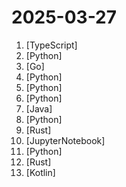 # 2025-03-27

1. [](https://github.comundefined "Elegant reading of real-time and hottest news") [TypeScript]
2. [](https://github.comundefined "Collection of awesome LLM apps with AI Agents and RAG using OpenAI, Anthropic, Gemini and opensource models.") [Python]
3. [](https://github.comundefined "Ingress NGINX Controller for Kubernetes") [Go]
4. [](https://github.comundefined "Your AI second brain. Self-hostable. Get answers from the web or your docs. Build custom agents, schedule automations, do deep research. Turn any online or local LLM into your personal, autonomous AI (gpt, claude, gemini, llama, qwen, mistral). Get started - free.") [Python]
5. [](https://github.comundefined "") [Python]
6. [](https://github.comundefined "Linux, Jenkins, AWS, SRE, Prometheus, Docker, Python, Ansible, Git, Kubernetes, Terraform, OpenStack, SQL, NoSQL, Azure, GCP, DNS, Elastic, Network, Virtualization. DevOps Interview Questions") [Python]
7. [](https://github.comundefined "Agentic AI Framework for Java Developers") [Java]
8. [](https://github.comundefined "This repository features an Energy Optimization System (EOS) that optimizes energy distribution, usage for batteries, heat pumps& household devices. It includes predictive models for electricity prices (planned), load forecasting& dynamic optimization to maximize energy efficiency & minimize costs. Founder Dr. Andreas Schmitz (YouTube @akkudoktor)") [Python]
9. [](https://github.comundefined "Home to the Signal Protocol as well as other cryptographic primitives which make Signal possible.") [Rust]
10. [](https://github.comundefined "This repository provides tutorials and implementations for various Generative AI Agent techniques, from basic to advanced. It serves as a comprehensive guide for building intelligent, interactive AI systems.") [JupyterNotebook]
11. [](https://github.comundefined "💬 Ready-to-use & flexible RAG Chatbot, supporting mainstream large language models (LLMs) such as DeepSeek-R1, Llama 3.3, Qwen2, OpenAI and more.") [Python]
12. [](https://github.comundefined "An open source payments switch written in Rust to make payments fast, reliable and affordable") [Rust]
13. [](https://github.comundefined "A private messenger for Android.") [Kotlin]
